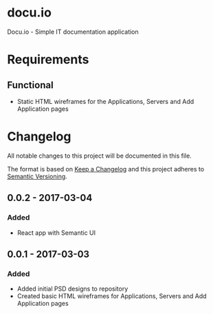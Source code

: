 # docu.io
Docu.io - Simple IT documentation application

# Requirements
## Functional
- Static HTML wireframes for the Applications, Servers and Add Application pages

# Changelog
All notable changes to this project will be documented in this file.

The format is based on [Keep a Changelog](http://keepachangelog.com/en/1.0.0/)
and this project adheres to [Semantic Versioning](http://semver.org/spec/v2.0.0.html).

## 0.0.2 - 2017-03-04
### Added
- React app with Semantic UI

## 0.0.1 - 2017-03-03
### Added
- Added initial PSD designs to repository
- Created basic HTML wireframes for Applications, Servers and Add Application pages
